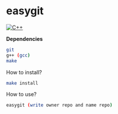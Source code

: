 # easygit
[![C++](https://img.shields.io/badge/C++-%2300599C.svg?logo=c%2B%2B&logoColor=white)](#)

**Dependencies**
```sh
git
g++ (gcc)
make
```

How to install?
``` sh
make install
```

How to use?
``` sh
easygit (write owner repo and name repo)
```
